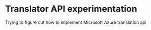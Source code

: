 # Translator API experimentation
 Trying to figure out how to implement Microsoft Azure translation api
